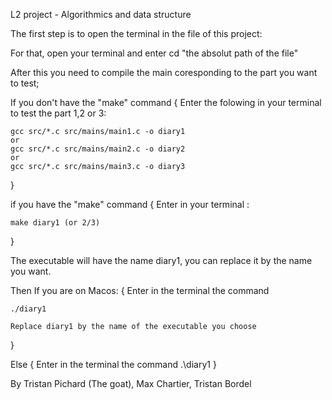 L2 project - Algorithmics and data structure


The first step is to open the terminal in the file of this project:

For that, open your terminal and enter 
cd "the absolut path of the file"



After this you need to compile the main coresponding to the part you want to test;


If you don't have the "make" command 
{
	Enter the folowing in your terminal to test the part 1,2 or 3:

	gcc src/*.c src/mains/main1.c -o diary1
	or
	gcc src/*.c src/mains/main2.c -o diary2
	or
	gcc src/*.c src/mains/main3.c -o diary3
}

if you have the "make" command
{
	Enter in your terminal :

	make diary1 (or 2/3) 
}


The executable will have the name diary1, you can replace it by the name you want.

Then
If you are on Macos:
{
	Enter in the terminal the command

	./diary1 

	Replace diary1 by the name of the executable you choose  
}

Else
{
	Enter in the terminal the command
	.\diary1 
}

By Tristan Pichard (The goat), Max Chartier, Tristan Bordel
